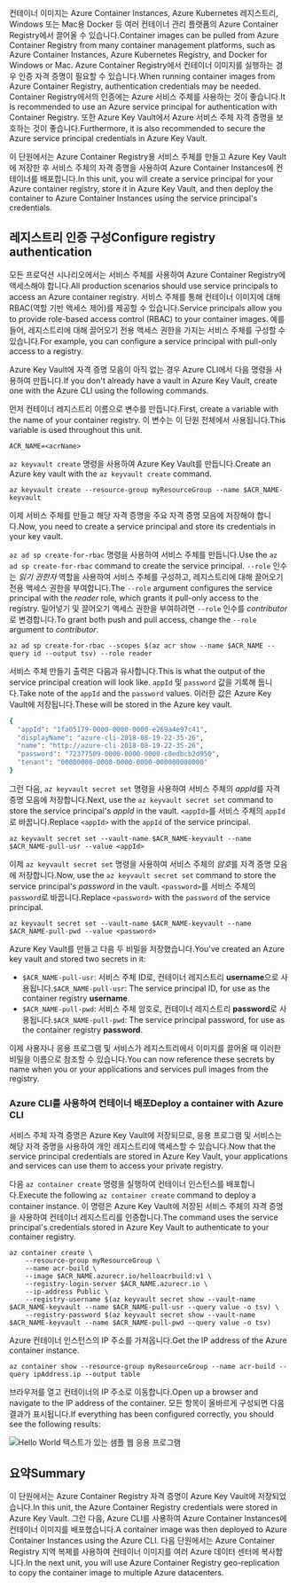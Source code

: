 <span data-ttu-id="f26fe-101">컨테이너 이미지는 Azure Container Instances, Azure Kubernetes 레지스트리, Windows 또는 Mac용 Docker 등 여러 컨테이너 관리 플랫폼의 Azure Container Registry에서 끌어올 수 있습니다.</span><span class="sxs-lookup"><span data-stu-id="f26fe-101">Container images can be pulled from Azure Container Registry from many container management platforms, such as Azure Container Instances, Azure Kubernetes Registry, and Docker for Windows or Mac.</span></span> <span data-ttu-id="f26fe-102">Azure Container Registry에서 컨테이너 이미지를 실행하는 경우 인증 자격 증명이 필요할 수 있습니다.</span><span class="sxs-lookup"><span data-stu-id="f26fe-102">When running container images from Azure Container Registry, authentication credentials may be needed.</span></span> <span data-ttu-id="f26fe-103">Container Registry에서의 인증에는 Azure 서비스 주체를 사용하는 것이 좋습니다.</span><span class="sxs-lookup"><span data-stu-id="f26fe-103">It is recommended to use an Azure service principal for authentication with Container Registry.</span></span> <span data-ttu-id="f26fe-104">또한 Azure Key Vault에서 Azure 서비스 주체 자격 증명을 보호하는 것이 좋습니다.</span><span class="sxs-lookup"><span data-stu-id="f26fe-104">Furthermore, it is also recommended to secure the Azure service principal credentials in Azure Key Vault.</span></span>

<span data-ttu-id="f26fe-105">이 단원에서는 Azure Container Registry용 서비스 주체를 만들고 Azure Key Vault에 저장한 후 서비스 주체의 자격 증명을 사용하여 Azure Container Instances에 컨테이너를 배포합니다.</span><span class="sxs-lookup"><span data-stu-id="f26fe-105">In this unit, you will create a service principal for your Azure container registry, store it in Azure Key Vault, and then deploy the container to Azure Container Instances using the service principal's credentials.</span></span>

## <a name="configure-registry-authentication"></a><span data-ttu-id="f26fe-106">레지스트리 인증 구성</span><span class="sxs-lookup"><span data-stu-id="f26fe-106">Configure registry authentication</span></span>

<span data-ttu-id="f26fe-107">모든 프로덕션 시나리오에서는 서비스 주체를 사용하여 Azure Container Registry에 액세스해야 합니다.</span><span class="sxs-lookup"><span data-stu-id="f26fe-107">All production scenarios should use service principals to access an Azure container registry.</span></span> <span data-ttu-id="f26fe-108">서비스 주체를 통해 컨테이너 이미지에 대해 RBAC(역할 기반 액세스 제어)를 제공할 수 있습니다.</span><span class="sxs-lookup"><span data-stu-id="f26fe-108">Service principals allow you to provide role-based access control (RBAC) to your container images.</span></span> <span data-ttu-id="f26fe-109">예를 들어, 레지스트리에 대해 끌어오기 전용 액세스 권한을 가지는 서비스 주체를 구성할 수 있습니다.</span><span class="sxs-lookup"><span data-stu-id="f26fe-109">For example, you can configure a service principal with pull-only access to a registry.</span></span>

<span data-ttu-id="f26fe-110">Azure Key Vault에 자격 증명 모음이 아직 없는 경우 Azure CLI에서 다음 명령을 사용하여 만듭니다.</span><span class="sxs-lookup"><span data-stu-id="f26fe-110">If you don't already have a vault in Azure Key Vault, create one with the Azure CLI using the following commands.</span></span>

<span data-ttu-id="f26fe-111">먼저 컨테이너 레지스트리 이름으로 변수를 만듭니다.</span><span class="sxs-lookup"><span data-stu-id="f26fe-111">First, create a variable with the name of your container registry.</span></span> <span data-ttu-id="f26fe-112">이 변수는 이 단원 전체에서 사용됩니다.</span><span class="sxs-lookup"><span data-stu-id="f26fe-112">This variable is used throughout this unit.</span></span>

```azurecli
ACR_NAME=<acrName>
```

<span data-ttu-id="f26fe-113">`az keyvault create` 명령을 사용하여 Azure Key Vault를 만듭니다.</span><span class="sxs-lookup"><span data-stu-id="f26fe-113">Create an Azure key vault with the `az keyvault create` command.</span></span>

```azurecli
az keyvault create --resource-group myResourceGroup --name $ACR_NAME-keyvault
```

<span data-ttu-id="f26fe-114">이제 서비스 주체를 만들고 해당 자격 증명을 주요 자격 증명 모음에 저장해야 합니다.</span><span class="sxs-lookup"><span data-stu-id="f26fe-114">Now, you need to create a service principal and store its credentials in your key vault.</span></span>

<span data-ttu-id="f26fe-115">`az ad sp create-for-rbac` 명령을 사용하여 서비스 주체를 만듭니다.</span><span class="sxs-lookup"><span data-stu-id="f26fe-115">Use the `az ad sp create-for-rbac` command to create the service principal.</span></span> <span data-ttu-id="f26fe-116">`--role` 인수는 *읽기 권한자* 역할을 사용하여 서비스 주체를 구성하고, 레지스트리에 대해 끌어오기 전용 액세스 권한을 부여합니다.</span><span class="sxs-lookup"><span data-stu-id="f26fe-116">The `--role` argument configures the service principal with the *reader* role, which grants it pull-only access to the registry.</span></span> <span data-ttu-id="f26fe-117">밀어넣기 및 끌어오기 액세스 권한을 부여하려면 `--role` 인수를 *contributor*로 변경합니다.</span><span class="sxs-lookup"><span data-stu-id="f26fe-117">To grant both push and pull access, change the `--role` argument to *contributor*.</span></span>

```azurecli
az ad sp create-for-rbac --scopes $(az acr show --name $ACR_NAME --query id --output tsv) --role reader
```

<span data-ttu-id="f26fe-118">서비스 주체 만들기 출력은 다음과 유사합니다.</span><span class="sxs-lookup"><span data-stu-id="f26fe-118">This is what the output of the service principal creation will look like.</span></span> <span data-ttu-id="f26fe-119">`appId` 및 `password` 값을 기록해 둡니다.</span><span class="sxs-lookup"><span data-stu-id="f26fe-119">Take note of the `appId` and the `password` values.</span></span> <span data-ttu-id="f26fe-120">이러한 값은 Azure Key Vault에 저장됩니다.</span><span class="sxs-lookup"><span data-stu-id="f26fe-120">These will be stored in the Azure key vault.</span></span>

```bash
{
  "appId": "1fa05179-0000-0000-0000-e269a4e97c41",
  "displayName": "azure-cli-2018-08-19-22-35-26",
  "name": "http://azure-cli-2018-08-19-22-35-26",
  "password": "72377509-0000-0000-0000-c8edbcb2d950",
  "tenant": "00000000-0000-0000-0000-000000000000"
}
```

<span data-ttu-id="f26fe-121">그런 다음, `az keyvault secret set` 명령을 사용하여 서비스 주체의 *appId*를 자격 증명 모음에 저장합니다.</span><span class="sxs-lookup"><span data-stu-id="f26fe-121">Next, use the `az keyvault secret set` command to store the service principal's *appId* in the vault.</span></span> <span data-ttu-id="f26fe-122">`<appId>`를 서비스 주체의 `appId`로 바꿉니다.</span><span class="sxs-lookup"><span data-stu-id="f26fe-122">Replace `<appId>` with the `appId` of the service principal.</span></span>

```azurecli
az keyvault secret set --vault-name $ACR_NAME-keyvault --name $ACR_NAME-pull-usr --value <appId>
```

<span data-ttu-id="f26fe-123">이제 `az keyvault secret set` 명령을 사용하여 서비스 주체의 *암호*를 자격 증명 모음에 저장합니다.</span><span class="sxs-lookup"><span data-stu-id="f26fe-123">Now, use the `az keyvault secret set` command to store the service principal's *password* in the vault.</span></span> <span data-ttu-id="f26fe-124">`<password>`를 서비스 주체의 `password`로 바꿉니다.</span><span class="sxs-lookup"><span data-stu-id="f26fe-124">Replace `<password>` with the `password` of the service principal.</span></span>

```azurecli
az keyvault secret set --vault-name $ACR_NAME-keyvault --name $ACR_NAME-pull-pwd --value <password>
```

<span data-ttu-id="f26fe-125">Azure Key Vault를 만들고 다음 두 비밀을 저장했습니다.</span><span class="sxs-lookup"><span data-stu-id="f26fe-125">You've created an Azure key vault and stored two secrets in it:</span></span>

* <span data-ttu-id="f26fe-126">`$ACR_NAME-pull-usr`: 서비스 주체 ID로, 컨테이너 레지스트리 **username**으로 사용됩니다.</span><span class="sxs-lookup"><span data-stu-id="f26fe-126">`$ACR_NAME-pull-usr`: The service principal ID, for use as the container registry **username**.</span></span>
* <span data-ttu-id="f26fe-127">`$ACR_NAME-pull-pwd`: 서비스 주체 암호로, 컨테이너 레지스트리 **password**로 사용됩니다.</span><span class="sxs-lookup"><span data-stu-id="f26fe-127">`$ACR_NAME-pull-pwd`: The service principal password, for use as the container registry **password**.</span></span>

<span data-ttu-id="f26fe-128">이제 사용자나 응용 프로그램 및 서비스가 레지스트리에서 이미지를 끌어올 때 이러한 비밀을 이름으로 참조할 수 있습니다.</span><span class="sxs-lookup"><span data-stu-id="f26fe-128">You can now reference these secrets by name when you or your applications and services pull images from the registry.</span></span>

### <a name="deploy-a-container-with-azure-cli"></a><span data-ttu-id="f26fe-129">Azure CLI를 사용하여 컨테이너 배포</span><span class="sxs-lookup"><span data-stu-id="f26fe-129">Deploy a container with Azure CLI</span></span>

<span data-ttu-id="f26fe-130">서비스 주체 자격 증명은 Azure Key Vault에 저장되므로, 응용 프로그램 및 서비스는 해당 자격 증명을 사용하여 개인 레지스트리에 액세스할 수 있습니다.</span><span class="sxs-lookup"><span data-stu-id="f26fe-130">Now that the service principal credentials are stored in Azure Key Vault, your applications and services can use them to access your private registry.</span></span>

<span data-ttu-id="f26fe-131">다음 `az container create` 명령을 실행하여 컨테이너 인스턴스를 배포합니다.</span><span class="sxs-lookup"><span data-stu-id="f26fe-131">Execute the following `az container create` command to deploy a container instance.</span></span> <span data-ttu-id="f26fe-132">이 명령은 Azure Key Vault에 저장된 서비스 주체의 자격 증명을 사용하여 컨테이너 레지스트리를 인증합니다.</span><span class="sxs-lookup"><span data-stu-id="f26fe-132">The command uses the service principal's credentials stored in Azure Key Vault to authenticate to your container registry.</span></span>

```azurecli
az container create \
    --resource-group myResourceGroup \
    --name acr-build \
    --image $ACR_NAME.azurecr.io/helloacrbuild:v1 \
    --registry-login-server $ACR_NAME.azurecr.io \
    --ip-address Public \
    --registry-username $(az keyvault secret show --vault-name $ACR_NAME-keyvault --name $ACR_NAME-pull-usr --query value -o tsv) \
    --registry-password $(az keyvault secret show --vault-name $ACR_NAME-keyvault --name $ACR_NAME-pull-pwd --query value -o tsv)
```

<span data-ttu-id="f26fe-133">Azure 컨테이너 인스턴스의 IP 주소를 가져옵니다.</span><span class="sxs-lookup"><span data-stu-id="f26fe-133">Get the IP address of the Azure container instance.</span></span>

```azurecli
az container show --resource-group myResourceGroup --name acr-build --query ipAddress.ip --output table
```

<span data-ttu-id="f26fe-134">브라우저를 열고 컨테이너의 IP 주소로 이동합니다.</span><span class="sxs-lookup"><span data-stu-id="f26fe-134">Open up a browser and navigate to the IP address of the container.</span></span> <span data-ttu-id="f26fe-135">모든 항목이 올바르게 구성되면 다음 결과가 표시됩니다.</span><span class="sxs-lookup"><span data-stu-id="f26fe-135">If everything has been configured correctly, you should see the following results:</span></span>

![Hello World 텍스트가 있는 샘플 웹 응용 프로그램](../media/hello.png)

## <a name="summary"></a><span data-ttu-id="f26fe-137">요약</span><span class="sxs-lookup"><span data-stu-id="f26fe-137">Summary</span></span>

<span data-ttu-id="f26fe-138">이 단원에서는 Azure Container Registry 자격 증명이 Azure Key Vault에 저장되었습니다.</span><span class="sxs-lookup"><span data-stu-id="f26fe-138">In this unit, the Azure Container Registry credentials were stored in Azure Key Vault.</span></span> <span data-ttu-id="f26fe-139">그런 다음, Azure CLI를 사용하여 Azure Container Instances에 컨테이너 이미지를 배포했습니다.</span><span class="sxs-lookup"><span data-stu-id="f26fe-139">A container image was then deployed to Azure Container Instances using the Azure CLI.</span></span> <span data-ttu-id="f26fe-140">다음 단원에서는 Azure Container Registry 지역 복제를 사용하여 컨테이너 이미지를 여러 Azure 데이터 센터에 복사합니다.</span><span class="sxs-lookup"><span data-stu-id="f26fe-140">In the next unit, you will use Azure Container Registry geo-replication to copy the container image to multiple Azure datacenters.</span></span>
